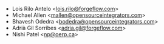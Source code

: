 - Lois Rilo Antelo \<lois.rilo@forgeflow.com\>
- Michael Allen \<mallen@opensourceintegrators.com\>
- Bhavesh Odedra \<bodedra@opensourceintegrators.com\>
- Adrià Gil Sorribes \<adria.gil@forgeflow.com\>
- Nishi Patel \<np@oerp.ca\>

